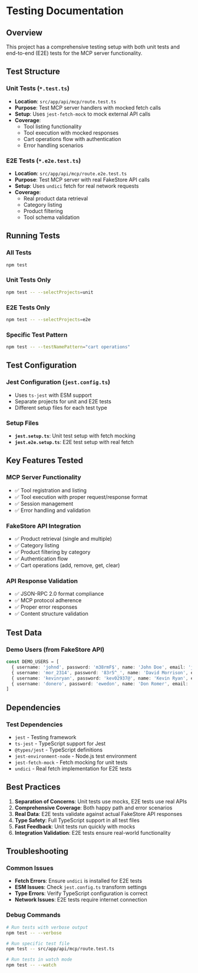 # Testing Documentation

## Overview

This project has a comprehensive testing setup with both unit tests and end-to-end (E2E) tests for the MCP server functionality.

## Test Structure

### Unit Tests (`*.test.ts`)
- **Location**: `src/app/api/mcp/route.test.ts`
- **Purpose**: Test MCP server handlers with mocked fetch calls
- **Setup**: Uses `jest-fetch-mock` to mock external API calls
- **Coverage**: 
  - Tool listing functionality
  - Tool execution with mocked responses
  - Cart operations flow with authentication
  - Error handling scenarios

### E2E Tests (`*.e2e.test.ts`)
- **Location**: `src/app/api/mcp/route.e2e.test.ts`
- **Purpose**: Test MCP server with real FakeStore API calls
- **Setup**: Uses `undici` fetch for real network requests
- **Coverage**:
  - Real product data retrieval
  - Category listing
  - Product filtering
  - Tool schema validation

## Running Tests

### All Tests
```bash
npm test
```

### Unit Tests Only
```bash
npm test -- --selectProjects=unit
```

### E2E Tests Only
```bash
npm test -- --selectProjects=e2e
```

### Specific Test Pattern
```bash
npm test -- --testNamePattern="cart operations"
```

## Test Configuration

### Jest Configuration (`jest.config.ts`)
- Uses `ts-jest` with ESM support
- Separate projects for unit and E2E tests
- Different setup files for each test type

### Setup Files
- **`jest.setup.ts`**: Unit test setup with fetch mocking
- **`jest.e2e.setup.ts`**: E2E test setup with real fetch

## Key Features Tested

### MCP Server Functionality
- ✅ Tool registration and listing
- ✅ Tool execution with proper request/response format
- ✅ Session management
- ✅ Error handling and validation

### FakeStore API Integration
- ✅ Product retrieval (single and multiple)
- ✅ Category listing
- ✅ Product filtering by category
- ✅ Authentication flow
- ✅ Cart operations (add, remove, get, clear)

### API Response Validation
- ✅ JSON-RPC 2.0 format compliance
- ✅ MCP protocol adherence
- ✅ Proper error responses
- ✅ Content structure validation

## Test Data

### Demo Users (from FakeStore API)
```typescript
const DEMO_USERS = [
  { username: 'johnd', password: 'm38rmF$', name: 'John Doe', email: 'john@gmail.com' },
  { username: 'mor_2314', password: '83r5^_', name: 'David Morrison', email: 'morrison@gmail.com' },
  { username: 'kevinryan', password: 'kev02937@', name: 'Kevin Ryan', email: 'kevin@gmail.com' },
  { username: 'donero', password: 'ewedon', name: 'Don Romer', email: 'don@gmail.com' },
]
```

## Dependencies

### Test Dependencies
- `jest` - Testing framework
- `ts-jest` - TypeScript support for Jest
- `@types/jest` - TypeScript definitions
- `jest-environment-node` - Node.js test environment
- `jest-fetch-mock` - Fetch mocking for unit tests
- `undici` - Real fetch implementation for E2E tests

## Best Practices

1. **Separation of Concerns**: Unit tests use mocks, E2E tests use real APIs
2. **Comprehensive Coverage**: Both happy path and error scenarios
3. **Real Data**: E2E tests validate against actual FakeStore API responses
4. **Type Safety**: Full TypeScript support in all test files
5. **Fast Feedback**: Unit tests run quickly with mocks
6. **Integration Validation**: E2E tests ensure real-world functionality

## Troubleshooting

### Common Issues
- **Fetch Errors**: Ensure `undici` is installed for E2E tests
- **ESM Issues**: Check `jest.config.ts` transform settings
- **Type Errors**: Verify TypeScript configuration is correct
- **Network Issues**: E2E tests require internet connection

### Debug Commands
```bash
# Run tests with verbose output
npm test -- --verbose

# Run specific test file
npm test -- src/app/api/mcp/route.test.ts

# Run tests in watch mode
npm test -- --watch
``` 